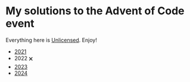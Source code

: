 # My solutions to the Advent of Code event

Everything here is [Unlicensed](LICENSE). Enjoy!

* [2021](2021/README.md)
* 2022 🗙
* [2023](2023/README.md)
* [2024](2024/README.md)
